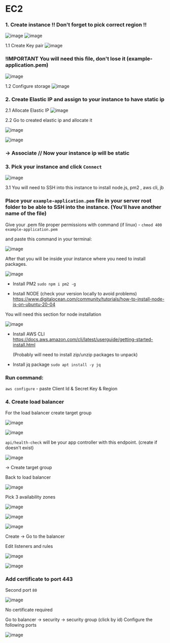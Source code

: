 
# EC2


### 1. Create instance !! Don't forget to pick correct region !! 
![image](https://github.com/Flowerinno/deploy-guide/assets/93313212/0764a1b7-8907-4c76-a208-bdad14ee20b8)
 ![image](https://github.com/Flowerinno/deploy-guide/assets/93313212/e9e6db86-6d5a-401e-aad1-122949783741)

 
  1.1 Create Key pair 
     ![image](https://github.com/Flowerinno/deploy-guide/assets/93313212/bd433d29-6402-4555-a5af-f5c69830b5a0)
  
  ###  !IMPORTANT You will need this file, don't lose it (example-application.pem)  
  ![image](https://github.com/Flowerinno/deploy-guide/assets/93313212/1b6daf65-4dae-46e2-aec8-eab6ab3dfa40)

  1.2  Configure storage
  ![image](https://github.com/Flowerinno/deploy-guide/assets/93313212/5ed0872f-623f-46b3-9a3b-706b96f97c73)

###  2. Create Elastic IP and assign to your instance to have static ip

  2.1 Allocate Elastic IP
  ![image](https://github.com/Flowerinno/deploy-guide/assets/93313212/79855e9a-4e39-4d0f-a26a-e6f2c0911cd3)

  2.2 Go to created elastic ip and allocate it

  ![image](https://github.com/Flowerinno/deploy-guide/assets/93313212/f29af3a2-846e-40fe-b6f8-b84be1e952a3)

  ![image](https://github.com/Flowerinno/deploy-guide/assets/93313212/395227cb-4749-433d-98e5-0618fe6597f3)

  ### -> Associate // Now your instance ip will be static

###  3. Pick your instance and click `Connect` 

  ![image](https://github.com/Flowerinno/deploy-guide/assets/93313212/16cb8f36-be7d-43fe-a168-d78ef6d59934)

   3.1 You will need to SSH into this instance to install node.js, pm2 , aws cli, jb

  ###  Place your `example-application.pem` file in your server root folder to be able to SSH into the instance. (You'll have another name of the file)

  Give your .pem file proper permissions with command (if linux) - `chmod 400 example-application.pem`

  and paste this command in your terminal: 
  
  ![image](https://github.com/Flowerinno/deploy-guide/assets/93313212/b0d2576f-c05d-4837-a4b6-a91a7f6b607d)

  After that you will be inside your instance where you need to install packages.

  ![image](https://github.com/Flowerinno/deploy-guide/assets/93313212/25f4ec62-1c2b-452d-b00c-10f6b4b6bc22)

  - Install PM2 `sudo npm i pm2 -g`
    
  - Install NODE (check your version locally to avoid problems) https://www.digitalocean.com/community/tutorials/how-to-install-node-js-on-ubuntu-20-04

  You will need this section for node installation

  ![image](https://github.com/Flowerinno/deploy-guide/assets/93313212/1d3a6610-c732-42fe-a32f-3c4dca789307)

  - Install AWS CLI  https://docs.aws.amazon.com/cli/latest/userguide/getting-started-install.html
    
    (Probably will need to install zip/unzip packages to unpack)

  - Install jq package `sudo apt install -y jq`

### Run command:
`aws configure`  - paste Client Id & Secret Key & Region

###  4. Create load balancer

 For the load balancer create target group

 ![image](https://github.com/Flowerinno/deploy-guide/assets/93313212/3a9674d2-3b5e-46ea-8829-b7e9110180d6)

![image](https://github.com/Flowerinno/deploy-guide/assets/93313212/3e9c7b18-ab06-4fcd-a1c6-3e893a9c1a71)

 `api/health-check` will be your app controller with this endpoint. (create if doesn't exist)

![image](https://github.com/Flowerinno/deploy-guide/assets/93313212/2016a8da-bbd5-40f9-894a-af4111ae85ec)

 -> Create target group

 Back to load balancer 

 ![image](https://github.com/Flowerinno/deploy-guide/assets/93313212/1874570f-20ab-43fb-a67c-01f0d008f778)

Pick 3 availability zones

![image](https://github.com/Flowerinno/deploy-guide/assets/93313212/8794afdd-f771-4d4d-a2a1-6af26151d2a3)

  ![image](https://github.com/Flowerinno/deploy-guide/assets/93313212/3c37e456-886d-4540-b125-e5760c87d542)

  ![image](https://github.com/Flowerinno/deploy-guide/assets/93313212/7a3b2f9f-349f-4adf-b4d3-ff53841f688f)

Create -> Go to the balancer
  
Edit listeners and rules

![image](https://github.com/Flowerinno/deploy-guide/assets/93313212/48016e07-7a7b-44b8-8ff5-f421cfddc35d)

![image](https://github.com/Flowerinno/deploy-guide/assets/93313212/b9166b0c-f452-4691-9890-d4bd49f952b0)

 ###  Add certificate to port 443

 Second port `80`  

 ![image](https://github.com/Flowerinno/deploy-guide/assets/93313212/a36e5a0b-6e5c-4304-8c9b-abdcd6740514)

 No certificate required

 Go to balancer -> security -> security group (click by id)
 Configure the following ports

![image](https://github.com/Flowerinno/deploy-guide/assets/93313212/18283402-b6d4-4087-a79d-248be5af5b71)


 


 
